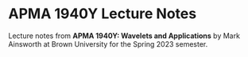 # APMA 1940Y Lecture Notes
Lecture notes from **APMA 1940Y: Wavelets and Applications** by Mark Ainsworth at Brown University for the Spring 2023 semester.
